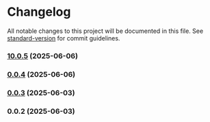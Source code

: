 # Changelog

All notable changes to this project will be documented in this file. See [standard-version](https://github.com/conventional-changelog/standard-version) for commit guidelines.

### [10.0.5](https://github.com/Swayamgour/DemoReactNative/compare/v0.0.4...v10.0.5) (2025-06-06)

### [0.0.4](https://github.com/Swayamgour/DemoReactNative/compare/v0.0.3...v0.0.4) (2025-06-06)

### [0.0.3](https://github.com/Swayamgour/DemoReactNative/compare/v0.0.2...v0.0.3) (2025-06-03)

### 0.0.2 (2025-06-03)
